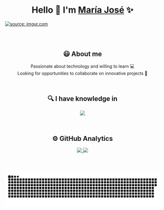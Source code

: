 <div align="center">
  <h1 align="center">Hello 👋  I'm <a href="https://www.linkedin.com/in/mariajosearcano/">María José</a> ✨</h1>
</div>
<a href="https://imgur.com/meFqzjF"><img src="https://i.imgur.com/meFqzjF.jpg" title="source: imgur.com" /></a>

<br><br>

<h2 align="center">😃 About me</h2> 
<p align="center">
  Passionate about technology and willing to learn 💻
  <br>
  Looking for opportunities to collaborate on innovative projects 🚀
</p>

<br>

<h2 align="center">🔍 I have knowledge in</h2>
<p align="center">
  <a href="https://skillicons.dev">
    <img src="https://skillicons.dev/icons?i=java,python,git,html,css,javascript,c,cpp,bootstrap,nodejs,express,figma" />
  </a>
</p>

<br>

<h2 align="center">⚙️ GitHub Analytics</h2>
<p align="center">
<a href="https://github.com/mariajosearcano">
  <img height="180em" src="https://github-readme-stats-eight-theta.vercel.app/api?username=mariajosearcano&show_icons=true&theme=algolia&include_all_commits=true&count_private=true"/>
  <img height="180em" src="https://github-readme-stats-eight-theta.vercel.app/api/top-langs/?username=mariajosearcano&layout=compact&langs_count=8&theme=algolia"/>
</a>
</p>

<br>

<div id="header" align="center">
  <img src="https://komarev.com/ghpvc/?username=mariajosearcano&style=for-the-badge&color=orange" alt=""/>
</div>

<p align="center">
  <img width="1000" src="assets/github-snake.svg" alt="snake"/>
</p>


